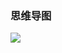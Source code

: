 ### 思维导图

![](https://chenspace.oss-cn-shanghai.aliyuncs.com/py/python%E4%B9%8B%E5%BE%AA%E7%8E%AF%E7%BB%93%E6%9E%84.png)

